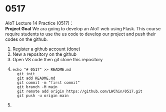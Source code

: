 # 0517
AIoT Lecture 14 Practice (0517)： \
<b>Project Goal</b>
We ara going to develop an AIoT web using Flask. 
This course require students to use the us code to develop our project and push their codes on the github. 

 1. Register a github account (done)
 2. New a repository on the github
 3. Open VS code then git clone this repository
 4. ``` text
    echo "# 0517" >> README.md
	  git init
	  git add README.md
	  git commit -m "first commit"
	  git branch -M main
	  git remote add origin https://github.com/LWChin/0517.git
	  git push -u origin main
    ```
 5. 
